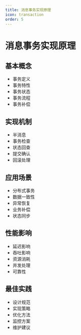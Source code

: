 ```yaml
---
title: 消息事务实现原理
icon: transaction
order: 5
---
```


# 消息事务实现原理

## 基本概念
- 事务定义
- 事务特性
- 事务状态
- 事务流程
- 事务补偿

## 实现机制
- 半消息
- 事务检查
- 状态回查
- 提交确认
- 回滚处理

## 应用场景
- 分布式事务
- 数据一致性
- 异常恢复
- 业务补偿
- 状态同步

## 性能影响
- 延迟影响
- 吞吐影响
- 资源消耗
- 并发处理
- 可靠性

## 最佳实践
- 设计规范
- 实现策略
- 优化方法
- 监控方案
- 维护建议
